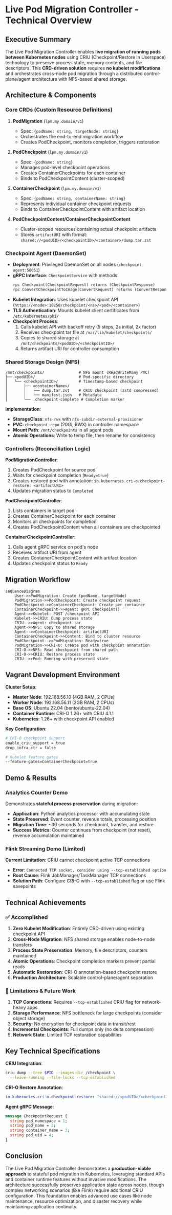 # Live Pod Migration Controller - Technical Overview

## Executive Summary
The Live Pod Migration Controller enables **live migration of running pods between Kubernetes nodes** using CRIU (Checkpoint/Restore In Userspace) technology to preserve process state, memory contents, and file descriptors. This **CRD-driven solution** requires **no kubelet modifications** and orchestrates cross-node pod migration through a distributed control-plane/agent architecture with NFS-based shared storage.

## Architecture & Components

### Core CRDs (Custom Resource Definitions)
1. **PodMigration** (`lpm.my.domain/v1`)
   - Spec: `{podName: string, targetNode: string}`
   - Orchestrates the end-to-end migration workflow
   - Creates PodCheckpoint, monitors completion, triggers restoration

2. **PodCheckpoint** (`lpm.my.domain/v1`)
   - Spec: `{podName: string}`
   - Manages pod-level checkpoint operations
   - Creates ContainerCheckpoints for each container
   - Binds to PodCheckpointContent (cluster-scoped)

3. **ContainerCheckpoint** (`lpm.my.domain/v1`)
   - Spec: `{podName: string, containerName: string}`
   - Represents individual container checkpoint requests
   - Binds to ContainerCheckpointContent with artifact location

4. **PodCheckpointContent/ContainerCheckpointContent**
   - Cluster-scoped resources containing actual checkpoint artifacts
   - Stores `artifactURI` with format: `shared://<podUID>/<checkpointID>/<container>/dump.tar.zst`

### Checkpoint Agent (DaemonSet)
- **Deployment**: Privileged DaemonSet on all nodes (`checkpoint-agent:50051`)
- **gRPC Interface**: `CheckpointService` with methods:
  ```proto
  rpc Checkpoint(CheckpointRequest) returns (CheckpointResponse)
  rpc ConvertCheckpointToImage(ConvertRequest) returns (ConvertResponse)
  ```
- **Kubelet Integration**: Uses kubelet checkpoint API (`https://<node>:10250/checkpoint/<ns>/<pod>/<container>`)
- **TLS Authentication**: Mounts kubelet client certificates from `/etc/kubernetes/pki/`
- **Checkpoint Process**:
  1. Calls kubelet API with backoff retry (5 steps, 2s initial, 2x factor)
  2. Receives checkpoint tar file at `/var/lib/kubelet/checkpoints/`
  3. Copies to shared storage at `/mnt/checkpoints/<podUID>/<checkpointID>/`
  4. Returns artifact URI for controller consumption

### Shared Storage Design (NFS)
```
/mnt/checkpoints/               # NFS mount (ReadWriteMany PVC)
├── <podUID>/                   # Pod-specific directory
│   └── <checkpointID>/         # Timestamp-based checkpoint
│       ├── <containerName>/    
│       │   ├── dump.tar.zst    # CRIU checkpoint (zstd compressed)
│       │   └── manifest.json   # Metadata
│       └── .checkpoint-complete # Completion marker
```

**Implementation**:
- **StorageClass**: `nfs-rwx` with `nfs-subdir-external-provisioner`
- **PVC**: `checkpoint-repo` (20Gi, RWX) in controller namespace
- **Mount Path**: `/mnt/checkpoints` in all agent pods
- **Atomic Operations**: Write to temp file, then rename for consistency

### Controllers (Reconciliation Logic)

**PodMigrationController**:
1. Creates PodCheckpoint for source pod
2. Waits for checkpoint completion (`Ready=true`)
3. Creates restored pod with annotation: `io.kubernetes.cri-o.checkpoint-restore: <artifactURI>`
4. Updates migration status to `Completed`

**PodCheckpointController**:
1. Lists containers in target pod
2. Creates ContainerCheckpoint for each container
3. Monitors all checkpoints for completion
4. Creates PodCheckpointContent when all containers are checkpointed

**ContainerCheckpointController**:
1. Calls agent gRPC service on pod's node
2. Receives artifact URI from agent
3. Creates ContainerCheckpointContent with artifact location
4. Updates checkpoint status to `Ready`

## Migration Workflow

```mermaid
sequenceDiagram
    User->>PodMigration: Create (podName, targetNode)
    PodMigration->>PodCheckpoint: Create checkpoint request
    PodCheckpoint->>ContainerCheckpoint: Create per container
    ContainerCheckpoint->>Agent: gRPC Checkpoint()
    Agent->>Kubelet: POST /checkpoint API
    Kubelet->>CRIU: Dump process state
    CRIU-->>Agent: checkpoint.tar
    Agent->>NFS: Copy to shared storage
    Agent-->>ContainerCheckpoint: artifactURI
    ContainerCheckpoint->>Content: Bind to cluster resource
    PodCheckpoint-->>PodMigration: Ready=true
    PodMigration->>CRI-O: Create pod with checkpoint annotation
    CRI-O->>NFS: Read checkpoint from shared path
    CRI-O->>CRIU: Restore process state
    CRIU-->>Pod: Running with preserved state
```

## Vagrant Development Environment

**Cluster Setup**:
- **Master Node**: 192.168.56.10 (4GB RAM, 2 CPUs)
- **Worker Node**: 192.168.56.11 (2GB RAM, 2 CPUs)
- **Base OS**: Ubuntu 22.04 (bento/ubuntu-22.04)
- **Container Runtime**: CRI-O 1.26+ with CRIU 4.1.1
- **Kubernetes**: 1.26+ with checkpoint API enabled

**Key Configuration**:
```bash
# CRI-O checkpoint support
enable_criu_support = true
drop_infra_ctr = false

# Kubelet feature gates
--feature-gates=ContainerCheckpoint=true
```

## Demo & Results

### Analytics Counter Demo
Demonstrates **stateful process preservation** during migration:
- **Application**: Python analytics processor with accumulating state
- **State Preserved**: Event counter, revenue totals, processing position
- **Migration Time**: ~30 seconds for checkpoint, transfer, and restore
- **Success Metrics**: Counter continues from checkpoint (not reset), revenue accumulation maintained

### Flink Streaming Demo (Limited)
**Current Limitation**: CRIU cannot checkpoint active TCP connections
- **Error**: `Connected TCP socket, consider using --tcp-established option`
- **Root Cause**: Flink JobManager/TaskManager TCP connections
- **Solution Path**: Configure CRI-O with `--tcp-established` flag or use Flink savepoints

## Technical Achievements

### ✅ Accomplished
1. **Zero Kubelet Modification**: Entirely CRD-driven using existing checkpoint API
2. **Cross-Node Migration**: NFS shared storage enables node-to-node transfers
3. **Process State Preservation**: Memory, file descriptors, counters maintained
4. **Atomic Operations**: Checkpoint completion markers prevent partial reads
5. **Automatic Restoration**: CRI-O annotation-based checkpoint restore
6. **Production Architecture**: Scalable control-plane/agent separation

### 🔄 Limitations & Future Work
1. **TCP Connections**: Requires `--tcp-established` CRIU flag for network-heavy apps
2. **Storage Performance**: NFS bottleneck for large checkpoints (consider object storage)
3. **Security**: No encryption for checkpoint data in transit/rest
4. **Incremental Checkpoints**: Full dumps only (no delta compression)
5. **Network State**: Limited TCP restoration capabilities

## Key Technical Specifications

**CRIU Integration**:
```bash
criu dump --tree $PID --images-dir /checkpoint \
  --leave-running --file-locks --tcp-established
```

**CRI-O Restore Annotation**:
```yaml
io.kubernetes.cri-o.checkpoint-restore: "shared://<podUID>/<checkpointID>/<container>/dump.tar.zst"
```

**Agent gRPC Message**:
```protobuf
message CheckpointRequest {
  string pod_namespace = 1;
  string pod_name = 2;
  string container_name = 3;
  string pod_uid = 4;
}
```

## Conclusion
The Live Pod Migration Controller demonstrates a **production-viable approach** to stateful pod migration in Kubernetes, leveraging standard APIs and container runtime features without invasive modifications. The architecture successfully preserves application state across nodes, though complex networking scenarios (like Flink) require additional CRIU configuration. This foundation enables advanced use cases like node maintenance, resource optimization, and disaster recovery while maintaining application continuity.